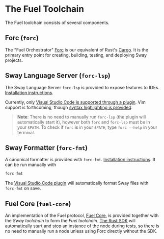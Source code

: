 # The Fuel Toolchain

The Fuel toolchain consists of several components.

## Forc (`forc`)

The "Fuel Orchestrator" [Forc](https://github.com/FuelLabs/sway/tree/master/forc) is our equivalent of Rust's [Cargo](https://doc.rust-lang.org/cargo/). It is the primary entry point for creating, building, testing, and deploying Sway projects.

## Sway Language Server (`forc-lsp`)

The Sway Language Server `forc-lsp` is provided to expose features to IDEs. [Installation instructions](./installation.md).

Currently, only [Visual Studio Code is supported through a plugin](https://marketplace.visualstudio.com/items?itemName=FuelLabs.sway-vscode-plugin). Vim support is forthcoming, though [syntax highlighting is provided](https://github.com/FuelLabs/sway.vim).

> **Note**: There is no need to manually run `forc-lsp` (the plugin will automatically start it), however both `forc` and `forc-lsp` must be in your `$PATH`. To check if `forc` is in your `$PATH`, type `forc --help` in your terminal.

## Sway Formatter (`forc-fmt`)

A canonical formatter is provided with `forc-fmt`. [Installation instructions](./installation.md). It can be run manually with

```sh
forc fmt
```

The [Visual Studio Code plugin](https://marketplace.visualstudio.com/items?itemName=FuelLabs.sway-vscode-plugin) will automatically format Sway files with `forc-fmt` on save.

## Fuel Core (`fuel-core`)

An implementation of the Fuel protocol, [Fuel Core](https://github.com/FuelLabs/fuel-core), is provided together with the _Sway toolchain_ to form the _Fuel toolchain_. [The Rust SDK](https://github.com/FuelLabs/fuels-rs) will automatically start and stop an instance of the node during tests, so there is no need to manually run a node unless using Forc directly without the SDK.
